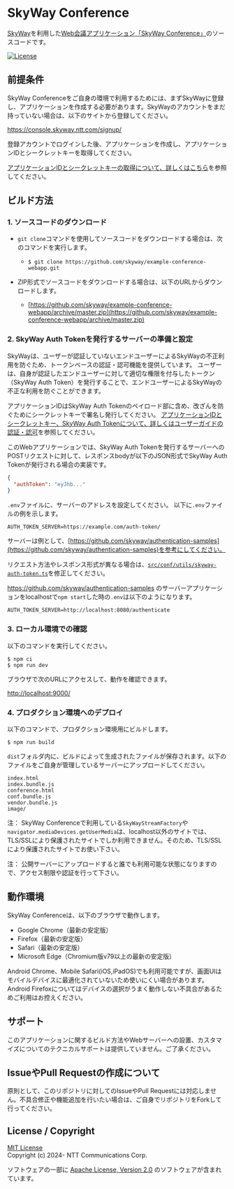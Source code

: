 # SkyWay Conference

[SkyWay](https://skyway.ntt.com/)を利用した[Web会議アプリケーション「SkyWay Conference」](https://conf.demo.skyway.ntt.com/)のソースコードです。

[![License][license-image]][license-url]

## 前提条件

SkyWay Conferenceをご自身の環境で利用するためには、まずSkyWayに登録し、アプリケーションを作成する必要があります。SkyWayのアカウントをまだ持っていない場合は、以下のサイトから登録してください。

https://console.skyway.ntt.com/signup/

登録アカウントでログインした後、アプリケーションを作成し、アプリケーションIDとシークレットキーを取得してください。

[アプリケーションIDとシークレットキーの取得について、詳しくはこちら](https://skyway.ntt.com/ja/docs/user-guide/javascript-sdk/quickstart/#164)を参照してください。

## ビルド方法

### 1. ソースコードのダウンロード

- `git clone`コマンドを使用してソースコードをダウンロードする場合は、次のコマンドを実行します。

  - ```shell
    $ git clone https://github.com/skyway/example-conference-webapp.git
    ```

- ZIP形式でソースコードをダウンロードする場合は、以下のURLからダウンロードします。

  - [https://github.com/skyway/example-conference-webapp/archive/master.zip](https://github.com/skyway/example-conference-webapp/archive/master.zip)

### 2. SkyWay Auth Tokenを発行するサーバーの準備と設定

SkyWayは、ユーザーが認証していないエンドユーザーによるSkyWayの不正利用を防ぐため、トークンベースの認証・認可機能を提供しています。 ユーザーは、自身が認証したエンドユーザーに対して適切な権限を付与したトークン（SkyWay Auth Token）を発行することで、エンドユーザーによるSkyWayの不正な利用を防ぐことができます。

アプリケーションIDはSkyWay Auth Tokenのペイロード部に含め、改ざんを防ぐためにシークレットキーで署名し発行してください。
[アプリケーションIDとシークレットキー、SkyWay Auth Tokenについて、詳しくはユーザーガイドの認証・認可](https://skyway.ntt.com/ja/docs/user-guide/authentication/)を参照してください。

このWebアプリケーションでは、SkyWay Auth Tokenを発行するサーバーへのPOSTリクエストに対して、レスポンスbodyが以下のJSON形式でSkyWay Auth Tokenが発行される場合の実装です。
```json
{
  "authToken": "eyJhb..."
}
```

`.env`ファイルに、サーバーのアドレスを設定してください。
以下に`.env`ファイルの例を示します。

```dotenv:.env
AUTH_TOKEN_SERVER=https://example.com/auth-token/
```

サーバーは例として、[https://github.com/skyway/authentication-samples](https://github.com/skyway/authentication-samples)を参考にしてください。

リクエスト方法やレスポンス形式が異なる場合は、[`src/conf/utils/skyway-auth-token.ts`](https://github.com/skyway/example-conference-webapp/blob/main/src/conf/utils/skyway-auth-token.ts)を修正してください。

https://github.com/skyway/authentication-samples のサーバーアプリケーションをlocalhostで`npm start`した時の`.env`は以下のようになります。

```dotenv:.env
AUTH_TOKEN_SERVER=http://localhost:8080/authenticate
```

### 3. ローカル環境での確認

以下のコマンドを実行してください。

```shell
$ npm ci
$ npm run dev
```

ブラウザで次のURLにアクセスして、動作を確認できます。

[http://localhost:9000/](http://localhost:9000/)

### 4. プロダクション環境へのデプロイ

以下のコマンドで、プロダクション環境用にビルドします。

```shell
$ npm run build
```

`dist`フォルダ内に、ビルドによって生成されたファイルが保存されます。以下のファイルをご自身が管理しているサーバーにアップロードしてください。

```
index.html
index.bundle.js
conference.html
conf.bundle.js
vendor.bundle.js
image/
```

注： SkyWay Conferenceで利用している`SkyWayStreamFactory`や`navigator.mediaDevices.getUserMedia`は、localhost以外のサイトでは、TLS/SSLにより保護されたサイトでしか利用できません。そのため、TLS/SSLにより保護されたサイトでお使い下さい。

注： 公開サーバーにアップロードすると誰でも利用可能な状態になりますので、アクセス制限や認証を行って下さい。

## 動作環境

SkyWay Conferenceは、以下のブラウザで動作します。
- Google Chrome（最新の安定版）
- Firefox（最新の安定版）
- Safari（最新の安定版）
- Microsoft Edge（Chromium版v79以上の最新の安定版）

Android Chrome、Mobile Safari(iOS,iPadOS)でも利用可能ですが、画面UIはモバイルデバイスに最適化されていないため使いにくい場合があります。Android Firefoxについてはデバイスの選択がうまく動作しない不具合があるためご利用はお控えください。

## サポート

このアプリケーションに関するビルド方法やWebサーバーへの設置、カスタマイズについてのテクニカルサポートは提供していません。ご了承ください。

## IssueやPull Requestの作成について

原則として、このリポジトリに対してのIssueやPull Requestには対応しません。不具合修正や機能追加を行いたい場合は、ご自身でリポジトリをForkして行ってください。

## License / Copyright

[MIT License](./LICENSE)  
Copyright (c) 2024- NTT Communications Corp.

ソフトウェアの一部に [Apache License, Version 2.0](https://www.apache.org/licenses/LICENSE-2.0) のソフトウェアが含まれています。

[license-url]: https://github.com/skyway/example-conference-webapp/blob/main/LICENSE
[license-image]: https://img.shields.io/github/license/skyway/example-conference-webapp